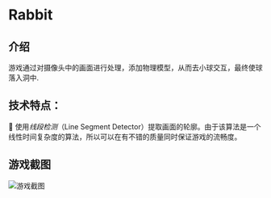 # Rabbit

## 介绍
游戏通过对摄像头中的画面进行处理，添加物理模型，从而去小球交互，最终使球落入洞中.

## 技术特点：
	使用*线段检测*（Line Segment Detector）提取画面的轮廓。由于该算法是一个线性时间复杂度的算法，所以可以在有不错的质量同时保证游戏的流畅度。

## 游戏截图
![游戏截图](/gamePreview/1.png)
